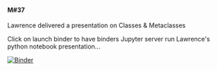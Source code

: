 #### M#37

Lawrence delivered a presentation on Classes & Metaclasses

Click on launch binder to have binders Jupyter server run Lawrence's python 
notebook presentation...

[![Binder](https://mybinder.org/badge_logo.svg)](https://mybinder.org/v2/gh/HamPUG/meetings/master?filepath=2017%2F2017-08-10%2Fldo%2FClasses%20%26%20Metaclasses.ipynb)
